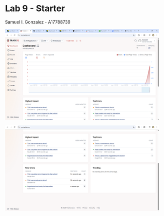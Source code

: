 # Lab 9 - Starter

Samuel I. Gonzalez - A17788739

![ss1](screenshots/errors.png)

![ss2](screenshots/errors2.png)